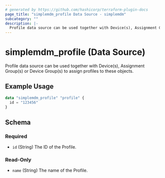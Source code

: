 ```yaml
---
# generated by https://github.com/hashicorp/terraform-plugin-docs
page_title: "simplemdm_profile Data Source - simplemdm"
subcategory: ""
description: |-
  Profile data source can be used together with Device(s), Assignment Group(s) or Device Group(s) to assign profiles to these objects.
---
```


# simplemdm_profile (Data Source)

Profile data source can be used together with Device(s), Assignment Group(s) or Device Group(s) to assign profiles to these objects.

## Example Usage

```terraform
data "simplemdm_profile" "profile" {
  id = "123456"
}
```

<!-- schema generated by tfplugindocs -->
## Schema

### Required

- `id` (String) The ID of the Profile.

### Read-Only

- `name` (String) The name of the Profile.

